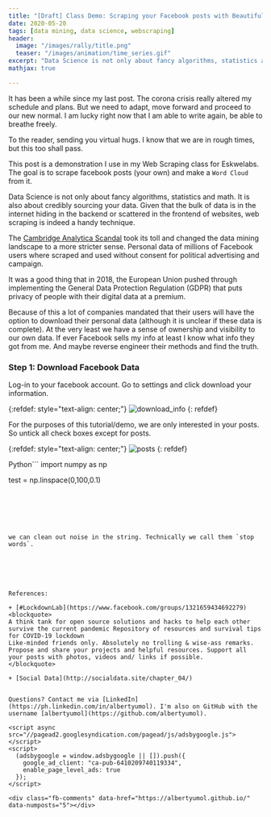 ```yaml
---
title: "[Draft] Class Demo: Scraping your Facebook posts with BeautifulSoup"
date: 2020-05-20
tags: [data mining, data science, webscraping]
header:
  image: "/images/rally/title.png"
  teaser: "/images/animation/time_series.gif"
excerpt: "Data Science is not only about fancy algorithms, statistics and math. It is also about credibly sourcing your data. Given that the bulk of data is in the internet hiding in the backend or scattered in the frontend of websites, web scraping is indeed a handy technique. "
mathjax: true

---
```

<div id="fb-root"></div>
<script async defer src="https://connect.facebook.net/en_US/sdk.js#xfbml=1&version=v3.2"></script>

It has been a while since my last post. The corona crisis really altered my schedule and plans. But we need to adapt, move forward and proceed to our new normal. I am lucky right now that I am able to write again, be able to breathe freely.

To the reader, sending you virtual hugs. I know that we are in rough times, but this too shall pass.

This post is a demonstration I use in my Web Scraping class for Eskwelabs. The goal is to scrape facebook posts (your own) and make a `Word Cloud` from it.

Data Science is not only about fancy algorithms, statistics and math. It is also about credibly sourcing your data. Given that the bulk of data is in the internet hiding in the backend or scattered in the frontend of websites, web scraping is indeed a handy technique.

The [Cambridge Analytica Scandal](https://en.wikipedia.org/wiki/Facebook%E2%80%93Cambridge_Analytica_data_scandal) took its toll and changed the data mining landscape to a more stricter sense. Personal data of millions of Facebook users where scraped and used without consent for political advertising and campaign.

It was a good thing that in 2018, the European Union pushed through implementing the General Data Protection Regulation (GDPR) that puts privacy of people with their digital data at a premium.

Because of this a lot of companies mandated that their users will have the option to download their personal data (although it is unclear if these data is complete). At the very least we have a sense of ownership and visibility to our own data. If ever Facebook sells my info at least I know what info they got from me. And maybe reverse engineer their methods and find the truth.

### Step 1: Download Facebook Data
Log-in to your facebook account. Go to settings and click download your information.


{:refdef: style="text-align: center;"}
<img src="{{ site.url }}{{ site.baseurl }}/images/fb/fb_1.png" alt="download_info" class="center">
{: refdef}

For the purposes of this tutorial/demo, we are only interested in your posts. So untick all check boxes except for posts.

{:refdef: style="text-align: center;"}
<img src="{{ site.url }}{{ site.baseurl }}/images/fb/fb_2.png" alt="posts" class="center">
{: refdef}





Python```
import numpy as np

test = np.linspace(0,100,0.1)
```






we can clean out noise in the string. Technically we call them `stop words`.






References:

+ [#LockdownLab](https://www.facebook.com/groups/1321659434692279)
<blockquote>
A think tank for open source solutions and hacks to help each other survive the current pandemic Repository of resources and survival tips for COVID-19 lockdown
Like-minded friends only. Absolutely no trolling & wise-ass remarks.
Propose and share your projects and helpful resources. Support all your posts with photos, videos and/ links if possible.
</blockquote>

+ [Social Data](http://socialdata.site/chapter_04/)


Questions? Contact me via [LinkedIn](https://ph.linkedin.com/in/albertyumol). I'm also on GitHub with the username [albertyumol](https://github.com/albertyumol).

<script async src="//pagead2.googlesyndication.com/pagead/js/adsbygoogle.js"></script>
<script>
  (adsbygoogle = window.adsbygoogle || []).push({
    google_ad_client: "ca-pub-6410209740119334",
    enable_page_level_ads: true
  });
</script>

<div class="fb-comments" data-href="https://albertyumol.github.io/" data-numposts="5"></div>
